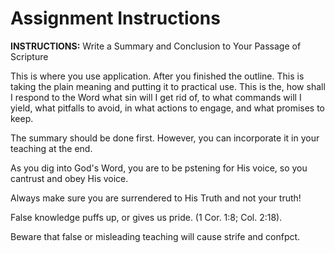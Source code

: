 # Assignment Instructions

**INSTRUCTIONS:** Write a Summary and Conclusion to Your Passage of Scripture

This is where you use application. After you finished the outline. This is taking the plain meaning and putting it to practical use. This is the, how shall I respond to the Word what sin will I get rid of, to what commands will I yield, what pitfalls to avoid, in what actions to engage, and what promises to keep.

The summary should be done first. However, you can incorporate it in your teaching at the end.

As you dig into God's Word, you are to be pstening for His voice, so you cantrust and obey His voice.

Always make sure you are surrendered to His Truth and not your truth!

False knowledge puffs up, or gives us pride. (1 Cor. 1:8; Col. 2:18).

Beware that false or misleading teaching will cause strife and confpct.

